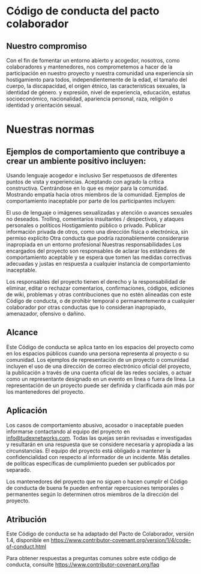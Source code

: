 # Código de conducta del pacto colaborador
## Nuestro compromiso
Con el fin de fomentar un entorno abierto y acogedor, nosotros, como colaboradores y mantenedores, nos comprometemos a hacer de la participación en nuestro proyecto y nuestra comunidad una experiencia sin hostigamiento para todos, independientemente de la edad, el tamaño del cuerpo, la discapacidad, el origen étnico, las características sexuales, la identidad de género. y expresión, nivel de experiencia, educación, estatus socioeconómico, nacionalidad, apariencia personal, raza, religión o identidad y orientación sexual.

# Nuestras normas
## Ejemplos de comportamiento que contribuye a crear un ambiente positivo incluyen:

Usando lenguaje acogedor e inclusivo
Ser respetuosos de diferentes puntos de vista y experiencias.
Aceptando con agrado la crítica constructiva.
Centrándose en lo que es mejor para la comunidad.
Mostrando empatía hacia otros miembros de la comunidad.
Ejemplos de comportamiento inaceptable por parte de los participantes incluyen:

El uso de lenguaje o imágenes sexualizadas y atención o avances sexuales no deseados.
Trolling, comentarios insultantes / despectivos, y ataques personales o políticos
Hostigamiento público o privado.
Publicar información privada de otros, como una dirección física o electrónica, sin permiso explícito
Otra conducta que podría razonablemente considerarse inapropiada en un entorno profesional
Nuestras responsabilidades
Los encargados del proyecto son responsables de aclarar los estándares de comportamiento aceptable y se espera que tomen las medidas correctivas adecuadas y justas en respuesta a cualquier instancia de comportamiento inaceptable.

Los responsables del proyecto tienen el derecho y la responsabilidad de eliminar, editar o rechazar comentarios, confirmaciones, códigos, ediciones de wiki, problemas y otras contribuciones que no estén alineadas con este Código de conducta, o de prohibir temporal o permanentemente a cualquier colaborador por otras conductas que lo consideran inapropiado, amenazador, ofensivo o dañino.

## Alcance
Este Código de conducta se aplica tanto en los espacios del proyecto como en los espacios públicos cuando una persona representa al proyecto o su comunidad. Los ejemplos de representación de un proyecto o comunidad incluyen el uso de una dirección de correo electrónico oficial del proyecto, la publicación a través de una cuenta oficial de las redes sociales, o actuar como un representante designado en un evento en línea o fuera de línea. La representación de un proyecto puede ser definida y clarificada aún más por los mantenedores del proyecto.

## Aplicación
Los casos de comportamiento abusivo, acosador o inaceptable pueden informarse contactando al equipo del proyecto en info@tudexnetworks.com. Todas las quejas serán revisadas e investigadas y resultarán en una respuesta que se considere necesaria y apropiada a las circunstancias. El equipo del proyecto está obligado a mantener la confidencialidad con respecto al informador de un incidente. Más detalles de políticas específicas de cumplimiento pueden ser publicados por separado.

Los mantenedores del proyecto que no siguen o hacen cumplir el Código de conducta de buena fe pueden enfrentar repercusiones temporales o permanentes según lo determinen otros miembros de la dirección del proyecto.

## Atribución
Este Código de conducta se ha adaptado del Pacto de Colaborador, versión 1.4, disponible en https://www.contributor-covenant.org/version/1/4/code-of-conduct.html

Para obtener respuestas a preguntas comunes sobre este código de conducta, consulte https://www.contributor-covenant.org/faq

